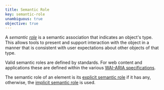 ```yaml
---
title: Semantic Role
key: semantic-role
unambiguous: true
objective: true
---
```


A _semantic [role](https://www.w3.org/TR/wai-aria-1.1/#dfn-role)_ is a semantic association that indicates an object's type. This allows tools to present and support interaction with the object in a manner that is consistent with user expectations about other objects of that type.

Valid semantic roles are defined by standards. For web content and applications these are defined within the various [WAI-ARIA specifications](https://act-rules.github.io/glossary/#wai-aria-specifications).

The semantic role of an element is its [explicit semantic role](#explicit-role) if it has any, otherwise, the [implicit semantic role](#implicit-role) is used.
